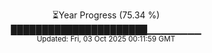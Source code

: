 <p align="center">
⏳Year Progress (75.34 %)<br>
██████████████████████▁▁▁▁▁▁▁▁ <br>
<sub>Updated: Fri, 03 Oct 2025 00:11:59 GMT</sub>
</p>

